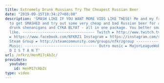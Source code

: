 ```yaml
---
title: Extremely Drunk Russians Try The Cheapest Russian Beer
date: "2019-09-15T10:34:27+08:00"
description: 'SMASH LIKE IF YOU WANT MORE VIDS LIKE THESE! Me and my friend Max decided
  to get SMASHED and try out some very cheap and bad Russian beer for a meme. Extreme
  drunk shenanigans and CYKA BLYAT - all in one package. You better smash that MF
  like. --------------------------------- Twitch ► http://www.twitch.tv/nfkrz Facebook
  ► https://www.facebook.com/NFKRZ1 Instagram ► https://instagram.com/roman_nfkrz/
  Steam Group ► http://steamcommunity.com/groups/nfkrzgroup ---------------------------------
  Music: --------------------------------- Outro music ► MajorLeagueWobs/Holder -
  D I S T A N T'
url: /nfkrz/HenM17cAbZc/
providers:
  youtube:
    id: HenM17cAbZc
type: video
---
```

